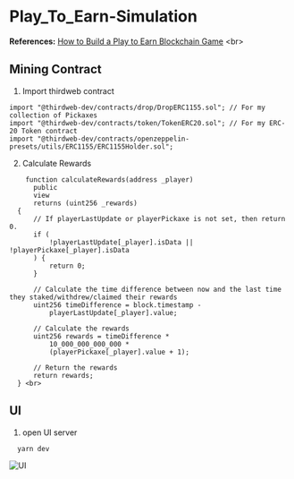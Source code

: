 # Play_To_Earn-Simulation
**References:** [How to Build a Play to Earn Blockchain Game]([https://ithelp.ithome.com.tw/articles/10297084](https://www.youtube.com/watch?v=iTfQh5m8HF8&t=2s)) <br>
## Mining Contract
1. Import thirdweb contract <br>
  ```
  import "@thirdweb-dev/contracts/drop/DropERC1155.sol"; // For my collection of Pickaxes 
  import "@thirdweb-dev/contracts/token/TokenERC20.sol"; // For my ERC-20 Token contract 
  import "@thirdweb-dev/contracts/openzeppelin-presets/utils/ERC1155/ERC1155Holder.sol";
  ```
2. Calculate Rewards <br>
  ```
      function calculateRewards(address _player) 
        public 
        view 
        returns (uint256 _rewards) 
    { 
        // If playerLastUpdate or playerPickaxe is not set, then return 0. 
        if ( 
            !playerLastUpdate[_player].isData || !playerPickaxe[_player].isData 
        ) { 
            return 0; 
        } 

        // Calculate the time difference between now and the last time they staked/withdrew/claimed their rewards 
        uint256 timeDifference = block.timestamp - 
            playerLastUpdate[_player].value;  

        // Calculate the rewards  
        uint256 rewards = timeDifference * 
            10_000_000_000_000 * 
            (playerPickaxe[_player].value + 1); 

        // Return the rewards 
        return rewards; 
    } <br>
  ```
## UI
1. open UI server 
```
  yarn dev
```
![UI]([https://raw.githubusercontent.com/vd3007/OnlineStore-via-SmartContract/main/UI.png](https://raw.githubusercontent.com/Joeysssss/Play_To_Earn-Simulation/main/photo/game.jpg) "UI")
